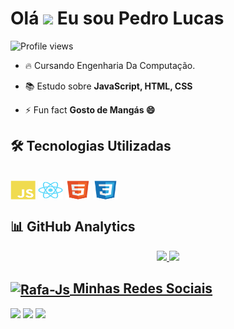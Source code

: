 <h1 align="left"> Olá <img src="https://raw.githubusercontent.com/kaueMarques/kaueMarques/master/hi.gif" height="30px"> Eu sou Pedro Lucas</h1>
<p align="left"> <img src="https://komarev.com/ghpvc/?username=Meiamonee&color=yellow" alt="Profile views" /> </p>

- 🔥 Cursando Engenharia Da Computação.

- 📚 Estudo sobre **JavaScript, HTML, CSS**

- ⚡ Fun fact **Gosto de Mangás 😄**

## 🛠 Tecnologias Utilizadas
<div style="display: inline_block"><br>
  <img align="center" alt="Rafa-Js" height="30" width="40" src="https://raw.githubusercontent.com/devicons/devicon/master/icons/javascript/javascript-plain.svg">
  <img align="center" alt="Rafa-React" height="30" width="40" src="https://raw.githubusercontent.com/devicons/devicon/master/icons/react/react-original.svg">
  <img align="center" alt="Rafa-HTML" height="30" width="40" src="https://raw.githubusercontent.com/devicons/devicon/master/icons/html5/html5-original.svg">
  <img align="center" alt="Rafa-CSS" height="30" width="40" src="https://raw.githubusercontent.com/devicons/devicon/master/icons/css3/css3-original.svg">

</div>

## 📊 GitHub Analytics


<div align="center">
  <a href="https://github.com/Meiamonee">
  <img height="160em" src="https://github-readme-stats.vercel.app/api?username=Meiamonee&show_icons=true&theme=cobalt&include_all_commits=true&count_private=true"/>
  <img height="160em" src="https://github-readme-stats.vercel.app/api/top-langs/?username=Meiamonee&layout=compact&langs_count=7&theme=cobalt"/>
</div>
    
## <img align="center" alt="Rafa-Js" height="30" width="40" src="https://user-images.githubusercontent.com/105456789/213942148-926a07c2-3607-4c24-8c25-e653fbea087d.gif"> Minhas Redes Sociais

<div> 
  <a href="https://www.instagram.com/pedro_vlsf/" target="_blank"><img src="https://img.shields.io/badge/-Instagram-%23E4405F?style=for-the-badge&logo=instagram&logoColor=white" target="_blank"></a> 
  <a href = "mailto:meiamonebr@hotmail.com"><img src="https://img.shields.io/badge/-Gmail-%23333?style=for-the-badge&logo=gmail&logoColor=white" target="_blank"></a>
  <a href="" target="_blank"><img src="https://img.shields.io/badge/-LinkedIn-%230077B5?style=for-the-badge&logo=linkedin&logoColor=white" target="_blank"></a> 
  
</div>
